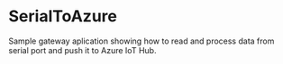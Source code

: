 # SerialToAzure
Sample gateway aplication showing how to read and process data from serial port and push it to Azure IoT Hub.
